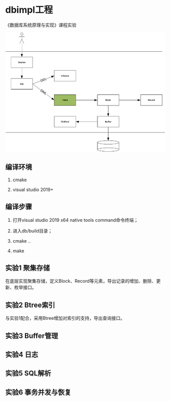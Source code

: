 # dbimpl工程

《数据库系统原理与实现》课程实验

![系统构架](docs/img/arch.png)

## 编译环境

1. cmake

2. visual studio 2019+

## 编译步骤

1. 打开visual studio 2019 x64 native tools command命令终端；

2. 进入db/build目录；

3. cmake ..

4. make

## 实验1 聚集存储

在底层实现聚集存储，定义Block、Record等元素，导出记录的增加、删除、更新、枚举接口。

## 实验2 Btree索引

与实验1配合，采用Btree增加对索引的支持，导出查询接口。

## 实验3 Buffer管理

## 实验4 日志

## 实验5 SQL解析

## 实验6 事务并发与恢复



